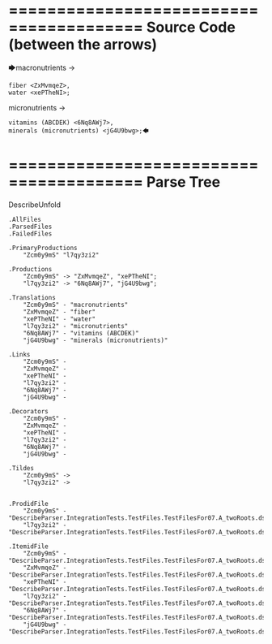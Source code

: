 ========================================
Source Code (between the arrows)
========================================

🡆macronutrients <Zcm0y9mS> ->

    fiber <ZxMvmqeZ>,
    water <xePTheNI>;

micronutrients <l7qy3zi2>->

    vitamins (ABCDEK) <6Nq8AWj7>,
    minerals (micronutrients) <jG4U9bwg>;🡄

========================================
Parse Tree
========================================
DescribeUnfold

    .AllFiles
    .ParsedFiles
    .FailedFiles

    .PrimaryProductions
        "Zcm0y9mS" "l7qy3zi2" 

    .Productions
        "Zcm0y9mS" -> "ZxMvmqeZ", "xePTheNI";
        "l7qy3zi2" -> "6Nq8AWj7", "jG4U9bwg";

    .Translations
        "Zcm0y9mS" - "macronutrients"
        "ZxMvmqeZ" - "fiber"
        "xePTheNI" - "water"
        "l7qy3zi2" - "micronutrients"
        "6Nq8AWj7" - "vitamins (ABCDEK)"
        "jG4U9bwg" - "minerals (micronutrients)"

    .Links
        "Zcm0y9mS" - 
        "ZxMvmqeZ" - 
        "xePTheNI" - 
        "l7qy3zi2" - 
        "6Nq8AWj7" - 
        "jG4U9bwg" - 

    .Decorators
        "Zcm0y9mS" - 
        "ZxMvmqeZ" - 
        "xePTheNI" - 
        "l7qy3zi2" - 
        "6Nq8AWj7" - 
        "jG4U9bwg" - 

    .Tildes
        "Zcm0y9mS" -> 
        "l7qy3zi2" -> 


    .ProdidFile
        "Zcm0y9mS" - "DescribeParser.IntegrationTests.TestFiles.TestFilesFor07.A_twoRoots.ds"
        "l7qy3zi2" - "DescribeParser.IntegrationTests.TestFiles.TestFilesFor07.A_twoRoots.ds"

    .ItemidFile
        "Zcm0y9mS" - "DescribeParser.IntegrationTests.TestFiles.TestFilesFor07.A_twoRoots.ds"
        "ZxMvmqeZ" - "DescribeParser.IntegrationTests.TestFiles.TestFilesFor07.A_twoRoots.ds"
        "xePTheNI" - "DescribeParser.IntegrationTests.TestFiles.TestFilesFor07.A_twoRoots.ds"
        "l7qy3zi2" - "DescribeParser.IntegrationTests.TestFiles.TestFilesFor07.A_twoRoots.ds"
        "6Nq8AWj7" - "DescribeParser.IntegrationTests.TestFiles.TestFilesFor07.A_twoRoots.ds"
        "jG4U9bwg" - "DescribeParser.IntegrationTests.TestFiles.TestFilesFor07.A_twoRoots.ds"

